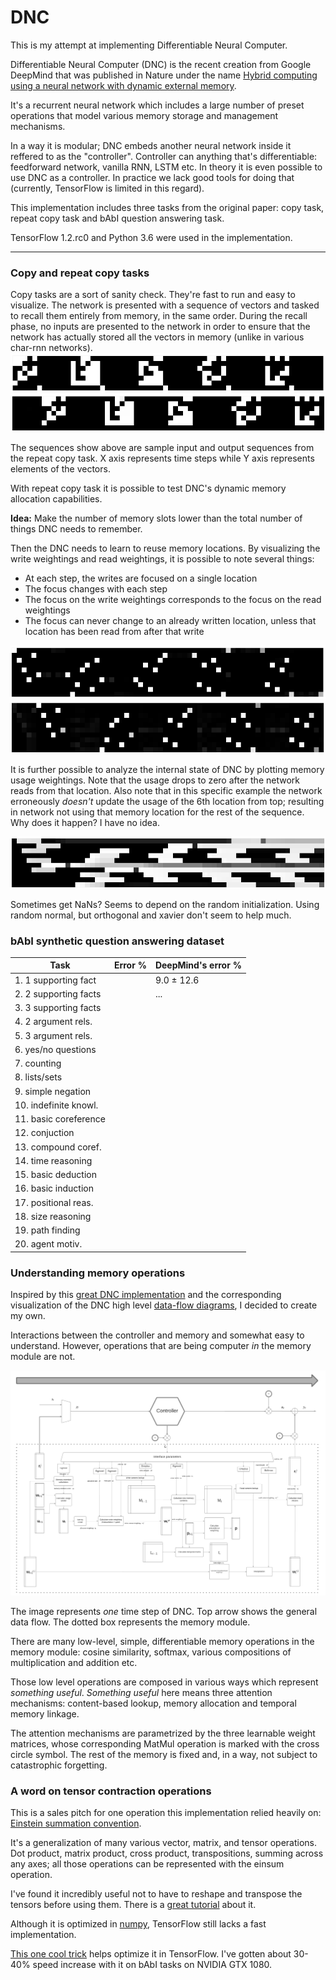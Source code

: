 # DNC

This is my attempt at implementing Differentiable Neural Computer.

Differentiable Neural Computer (DNC) is the recent creation from Google DeepMind that was published in Nature under the name [Hybrid computing using a neural network with dynamic external memory](https://www.nature.com/nature/journal/v538/n7626/pdf/nature20101.pdf).

It's a recurrent neural network which includes a large number of preset operations that model various memory storage and management mechanisms.

In a way it is modular; DNC embeds another neural network inside it reffered to as the "controller".
Controller can anything that's differentiable: feedforward network, vanilla RNN, LSTM etc. 
In theory it is even possible to use DNC as a controller.
In practice we lack good tools for doing that (currently, TensorFlow is limited in this regard).

This implementation includes three tasks from the original paper: copy task, repeat copy task and bAbI question answering task.

TensorFlow 1.2.rc0 and Python 3.6 were used in the implementation.

---

### Copy and repeat copy tasks

Copy tasks are a sort of sanity check.
They're fast to run and easy to visualize.
The network is presented with a sequence of vectors and tasked to recall them entirely from memory, in the same order.
During the recall phase, no inputs are presented to the network in order to ensure that the network has actually stored all the vectors in memory (unlike in various char-rnn networks).
![](./assets/rcopy_input.png)
![](./assets/rcopy_output.png)

The sequences show above are sample input and output sequences from the repeat copy task. 
X axis represents time steps while Y axis represents elements of the vectors.

With repeat copy task it is possible to test DNC's dynamic memory allocation capabilities.

**Idea:** Make the number of memory slots lower than the total number of things DNC needs to remember.

Then the DNC needs to learn to reuse memory locations. By visualizing the write weightings and read weightings, it is possible to note several things:
* At each step, the writes are focused on a single location
* The focus changes with each step
* The focus on the write weightings corresponds to the focus on the read weightings
* The focus can never change to an already written location, unless that location has been read from after that write

![](./assets/write_weighting.png)
![](./assets/read_weighting.png)

It is further possible to analyze the internal state of DNC by plotting memory usage weightings. 
Note that the usage drops to zero after the network reads from that location.
Also note that in this specific example the network erroneously *doesn't* update the usage of the 6th location from top; resulting in network not using that memory location for the rest of the sequence. Why does it happen? I have no idea.

![](./assets/usage_vectors.png)


Sometimes get NaNs?
Seems to depend on the random initialization. Using random normal, but orthogonal and xavier don't seem to help much.

### bAbI synthetic question answering dataset

| Task | Error % | DeepMind's error % |
| -----|---------|------------------- |
| 1. 1 supporting fact |         | 9.0 &plusmn; 12.6                     |
| 2. 2 supporting facts |         | ...                   |
| 3. 3 supporting facts |         |                    |
| 4. 2 argument rels. |         |                    |
| 5. 3 argument rels. |         |                    |
| 6. yes/no questions |         |                    |
| 7. counting |         |                    |
| 8. lists/sets |         |                    |
| 9. simple negation |         |                    |
| 10. indefinite knowl. |         |                    |
| 11. basic coreference |         |                    |
| 12. conjuction |         |                    |
| 13. compound coref. |         |                    |
| 14. time reasoning |         |                    |
| 15. basic deduction |         |                    |
| 16. basic induction |         |                    |
| 17. positional reas. |         |                    |
| 18. size reasoning |         |                    |
| 19. path finding |         |                    |
| 20. agent motiv. |         |                    |


### Understanding memory operations

Inspired by this [great DNC implementation](https://github.com/Mostafa-Samir/DNC-tensorflow) and the corresponding visualization of the DNC high level [data-flow diagrams](https://github.com/Mostafa-Samir/DNC-tensorflow/blob/master/docs/data-flow.md), I decided to create my own.

Interactions between the controller and memory and somewhat easy to understand.
However, operations that are being computer *in* the memory module are not.

![](./assets/DNC_final.png)

The image represents *one* time step of DNC. Top arrow shows the general data flow. The dotted box represents the memory module.

There are many low-level, simple, differentiable memory operations in the memory module: cosine similarity, softmax, various compositions of multiplication and addition etc.

Those low level operations are composed in various ways which represent *something useful*. *Something useful* here means three attention mechanisms: content-based lookup, memory allocation and temporal memory linkage.

The attention mechanisms are parametrized by the three learnable weight matrices, whose corresponding MatMul operation is marked with the cross circle symbol.
The rest of the memory is fixed and, in a way, not subject to catastrophic forgetting.

### A word on tensor contraction operations


This is a sales pitch for one operation this implementation relied heavily on: [Einstein summation convention](https://en.wikipedia.org/wiki/Einstein_notation).

It's a generalization of many various vector, matrix, and tensor operations. Dot product, matrix product, cross product, transpositions, summing across any axes; all those operations can be represented with the einsum operation.

I've found it incredibly useful not to have to reshape and transpose the tensors before using them.
There is a [great tutorial](https://obilaniu6266h16.wordpress.com/2016/02/04/einstein-summation-in-numpy/) about it.

Although it is optimized in [numpy](https://docs.scipy.org/doc/numpy-1.12.0/reference/generated/numpy.einsum.html), TensorFlow still lacks a fast implementation.

[This one cool trick](https://docs.scipy.org/doc/numpy-1.12.0/reference/generated/numpy.einsum.html) helps optimize it in TensorFlow.
I've gotten about 30-40% speed increase with it on bAbI tasks on NVIDIA GTX 1080.


